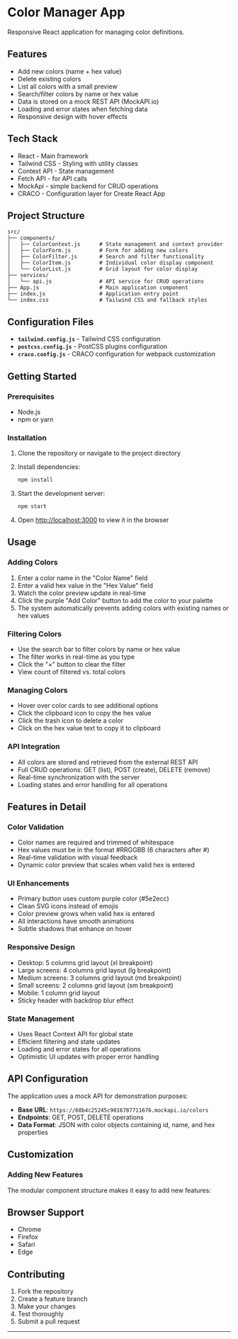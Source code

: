 # Color Manager App

Responsive React application for managing color definitions.

## Features

- Add new colors (name + hex value)
- Delete existing colors
- List all colors with a small preview
- Search/filter colors by name or hex value
- Data is stored on a mock REST API (MockAPI.io)
- Loading and error states when fetching data
- Responsive design with hover effects

## Tech Stack

- React - Main framework
- Tailwind CSS - Styling with utility classes
- Context API - State management 
- Fetch API - for API calls
- MockApi - simple backend for CRUD operations
- CRACO - Configuration layer for Create React App

## Project Structure

```
src/
├── components/
│   ├── ColorContext.js      # State management and context provider
│   ├── ColorForm.js         # Form for adding new colors
│   ├── ColorFilter.js       # Search and filter functionality
│   ├── ColorItem.js         # Individual color display component
│   └── ColorList.js         # Grid layout for color display
├── services/
│   └── api.js               # API service for CRUD operations
├── App.js                   # Main application component
├── index.js                 # Application entry point
└── index.css                # Tailwind CSS and fallback styles
```

## Configuration Files

- **`tailwind.config.js`** - Tailwind CSS configuration
- **`postcss.config.js`** - PostCSS plugins configuration
- **`craco.config.js`** - CRACO configuration for webpack customization

## Getting Started

### Prerequisites

- Node.js
- npm or yarn

### Installation

1. Clone the repository or navigate to the project directory
2. Install dependencies:
   ```bash
   npm install
   ```

3. Start the development server:
   ```bash
   npm start
   ```

4. Open [http://localhost:3000](http://localhost:3000) to view it in the browser

## Usage

### Adding Colors
1. Enter a color name in the "Color Name" field
2. Enter a valid hex value in the "Hex Value" field
3. Watch the color preview update in real-time
4. Click the purple "Add Color" button to add the color to your palette
5. The system automatically prevents adding colors with existing names or hex values

### Filtering Colors
- Use the search bar to filter colors by name or hex value
- The filter works in real-time as you type
- Click the "×" button to clear the filter
- View count of filtered vs. total colors

### Managing Colors
- Hover over color cards to see additional options
- Click the clipboard icon to copy the hex value
- Click the trash icon to delete a color
- Click on the hex value text to copy it to clipboard

### API Integration
- All colors are stored and retrieved from the external REST API
- Full CRUD operations: GET (list), POST (create), DELETE (remove)
- Real-time synchronization with the server
- Loading states and error handling for all operations

## Features in Detail

### Color Validation
- Color names are required and trimmed of whitespace
- Hex values must be in the format #RRGGBB (6 characters after #)
- Real-time validation with visual feedback
- Dynamic color preview that scales when valid hex is entered

### UI Enhancements
- Primary button uses custom purple color (#5e2ecc)
- Clean SVG icons instead of emojis
- Color preview grows when valid hex is entered
- All interactions have smooth animations
- Subtle shadows that enhance on hover

### Responsive Design
- Desktop: 5 columns grid layout (xl breakpoint)
- Large screens: 4 columns grid layout (lg breakpoint)
- Medium screens: 3 columns grid layout (md breakpoint)
- Small screens: 2 columns grid layout (sm breakpoint)
- Mobile: 1 column grid layout
- Sticky header with backdrop blur effect

### State Management
- Uses React Context API for global state
- Efficient filtering and state updates
- Loading and error states for all operations
- Optimistic UI updates with proper error handling

## API Configuration

The application uses a mock API for demonstration purposes:
- **Base URL**: `https://68b4c25245c9016787711676.mockapi.io/colors`
- **Endpoints**: GET, POST, DELETE operations
- **Data Format**: JSON with color objects containing id, name, and hex properties

## Customization

### Adding New Features
The modular component structure makes it easy to add new features:


## Browser Support

- Chrome 
- Firefox 
- Safari 
- Edge 

## Contributing

1. Fork the repository
2. Create a feature branch
3. Make your changes
4. Test thoroughly
5. Submit a pull request



---


